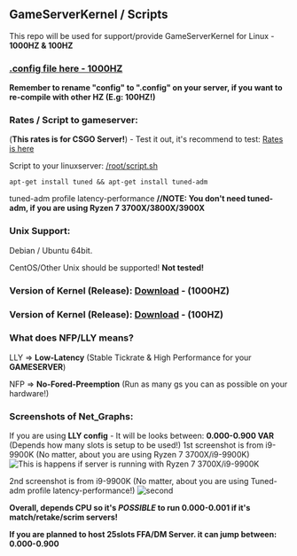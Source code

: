 ## GameServerKernel / Scripts
This repo will be used for support/provide GameServerKernel for Linux - **1000HZ & 100HZ**

### [.config file here - 1000HZ](https://raw.githubusercontent.com/MikkelDK/GameServerKernel/master/config)

**Remember to rename "config" to ".config" on your server, if you want to re-compile with other HZ (E.g: 100HZ!)**

### Rates / Script to gameserver:
(**This rates is for CSGO Server!**) - Test it out, it's recommend to test:
[Rates is here](https://raw.githubusercontent.com/MikkelDK/GameServerKernel/master/rates.cfg)

Script to your linuxserver:
[/root/script.sh](https://raw.githubusercontent.com/MikkelDK/GameServerKernel/master/script.sh)
```
apt-get install tuned && apt-get install tuned-adm
```
tuned-adm profile latency-performance **//NOTE: You don't need tuned-adm, if you are using Ryzen 7 3700X/3800X/3900X**

### Unix Support:
Debian / Ubuntu 64bit.

CentOS/Other Unix should be supported! **Not tested!**

### Version of Kernel (Release): [Download](https://github.com/MikkelDK/GameServerKernel/releases/download/3.0-1000hz/Kernelv3.zip) - (1000HZ)

### Version of Kernel (Release): [Download](https://github.com/MikkelDK/GameServerKernel/releases/download/3.0-100hz/Kernelv3.zip) - (100HZ)

### What does NFP/LLY means?
LLY => **Low-Latency** (Stable Tickrate & High Performance for your **GAMESERVER**)

NFP => **No-Fored-Preemption** (Run as many gs you can as possible on your hardware!)

### Screenshots of Net_Graphs:
If you are using **LLY config** - It will be looks between: **0.000-0.900 VAR** (Depends how many slots is setup to be used!)
1st screenshot is from i9-9900K (No matter, about you are using Ryzen 7 3700X/i9-9900K)
![This is happens if server is running with Ryzen 7 3700X/i9-9900K](https://i.gyazo.com/c1d31dcfad0f616b7c66df09693a94c7.jpg)

2nd screenshot is from i9-9900K (No matter, about you are using Tuned-adm profile latency-performance!)
![second](https://i.gyazo.com/e615db5f3b73c14e6ed16d42cee96e1b.jpg)

**Overall, depends CPU so it's _POSSIBLE_ to run 0.000-0.001 if it's match/retake/scrim servers!**

**If you are planned to host 25slots FFA/DM Server. it can jump between: 0.000-0.900**
